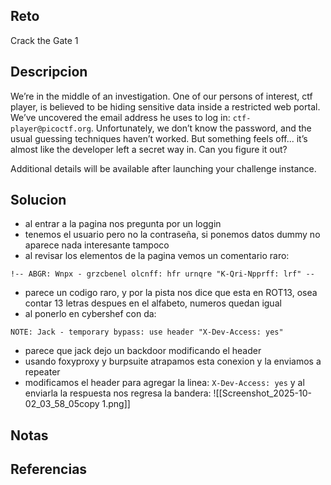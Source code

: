 
## Reto
Crack the Gate 1

## Descripcion
We’re in the middle of an investigation. One of our persons of interest, ctf player, is believed to be hiding sensitive data inside a restricted web portal. We’ve uncovered the email address he uses to log in: `ctf-player@picoctf.org`. Unfortunately, we don’t know the password, and the usual guessing techniques haven’t worked. But something feels off... it’s almost like the developer left a secret way in. Can you figure it out?

Additional details will be available after launching your challenge instance.

## Solucion
- al entrar a la pagina nos pregunta por un loggin 
- tenemos el usuario pero no la contraseña, si ponemos datos dummy no aparece nada interesante tampoco
- al revisar los elementos de la pagina vemos un comentario raro:
```
!-- ABGR: Wnpx - grzcbenel olcnff: hfr urnqre "K-Qri-Npprff: lrf" --
```
- parece un codigo raro, y por la pista nos dice que esta en ROT13, osea contar 13 letras despues en el alfabeto, numeros quedan igual
- al ponerlo en cybershef con da: 
```
NOTE: Jack - temporary bypass: use header "X-Dev-Access: yes"
```
- parece que jack dejo un backdoor modificando el header
- usando foxyproxy y burpsuite atrapamos esta conexion y la enviamos a repeater
- modificamos el header para agregar la linea: `X-Dev-Access: yes` y al enviarla la respuesta nos regresa la bandera:
![[Screenshot_2025-10-02_03_58_05copy 1.png]]

## Notas

## Referencias
